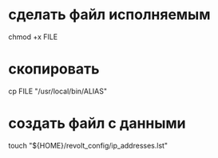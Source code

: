 # сделать файл исполняемым
chmod +x FILE

# скопировать
cp FILE "/usr/local/bin/ALIAS"

# создать файл с данными
touch "${HOME}/revolt_config/ip_addresses.lst"
